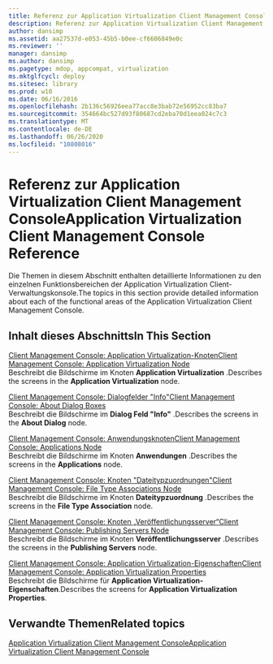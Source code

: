 ```yaml
---
title: Referenz zur Application Virtualization Client Management Console
description: Referenz zur Application Virtualization Client Management Console
author: dansimp
ms.assetid: aa27537d-e053-45b5-b0ee-cf6606849e0c
ms.reviewer: ''
manager: dansimp
ms.author: dansimp
ms.pagetype: mdop, appcompat, virtualization
ms.mktglfcycl: deploy
ms.sitesec: library
ms.prod: w10
ms.date: 06/16/2016
ms.openlocfilehash: 2b136c56926eea77acc8e3bab72e56952cc83ba7
ms.sourcegitcommit: 354664bc527d93f80687cd2eba70d1eea024c7c3
ms.translationtype: MT
ms.contentlocale: de-DE
ms.lasthandoff: 06/26/2020
ms.locfileid: "10808016"
---
```

# <span data-ttu-id="54d13-103">Referenz zur Application Virtualization Client Management Console</span><span class="sxs-lookup"><span data-stu-id="54d13-103">Application Virtualization Client Management Console Reference</span></span>


<span data-ttu-id="54d13-104">Die Themen in diesem Abschnitt enthalten detaillierte Informationen zu den einzelnen Funktionsbereichen der Application Virtualization Client-Verwaltungskonsole.</span><span class="sxs-lookup"><span data-stu-id="54d13-104">The topics in this section provide detailed information about each of the functional areas of the Application Virtualization Client Management Console.</span></span>

## <span data-ttu-id="54d13-105">Inhalt dieses Abschnitts</span><span class="sxs-lookup"><span data-stu-id="54d13-105">In This Section</span></span>


<a href="" id="client-management-console--application-virtualization-node"></a>[<span data-ttu-id="54d13-106">Client Management Console: Application Virtualization-Knoten</span><span class="sxs-lookup"><span data-stu-id="54d13-106">Client Management Console: Application Virtualization Node</span></span>](client-management-console-application-virtualization-node.md)  
<span data-ttu-id="54d13-107">Beschreibt die Bildschirme im Knoten **Application Virtualization** .</span><span class="sxs-lookup"><span data-stu-id="54d13-107">Describes the screens in the **Application Virtualization** node.</span></span>

<a href="" id="client-management-console--about-dialog-boxes"></a>[<span data-ttu-id="54d13-108">Client Management Console: Dialogfelder "Info"</span><span class="sxs-lookup"><span data-stu-id="54d13-108">Client Management Console: About Dialog Boxes</span></span>](client-management-console-about-dialog-boxes.md)  
<span data-ttu-id="54d13-109">Beschreibt die Bildschirme im **Dialog Feld "Info"** .</span><span class="sxs-lookup"><span data-stu-id="54d13-109">Describes the screens in the **About Dialog** node.</span></span>

<a href="" id="client-management-console--applications-node"></a>[<span data-ttu-id="54d13-110">Client Management Console: Anwendungsknoten</span><span class="sxs-lookup"><span data-stu-id="54d13-110">Client Management Console: Applications Node</span></span>](client-management-console-applications-node.md)  
<span data-ttu-id="54d13-111">Beschreibt die Bildschirme im Knoten **Anwendungen** .</span><span class="sxs-lookup"><span data-stu-id="54d13-111">Describes the screens in the **Applications** node.</span></span>

<a href="" id="client-management-console--file-type-associations-node"></a>[<span data-ttu-id="54d13-112">Client Management Console: Knoten "Dateitypzuordnungen"</span><span class="sxs-lookup"><span data-stu-id="54d13-112">Client Management Console: File Type Associations Node</span></span>](client-management-console-file-type-associations-node.md)  
<span data-ttu-id="54d13-113">Beschreibt die Bildschirme im Knoten **Dateitypzuordnung** .</span><span class="sxs-lookup"><span data-stu-id="54d13-113">Describes the screens in the **File Type Association** node.</span></span>

<a href="" id="client-management-console--publishing-servers-node"></a>[<span data-ttu-id="54d13-114">Client Management Console: Knoten „Veröffentlichungsserver“</span><span class="sxs-lookup"><span data-stu-id="54d13-114">Client Management Console: Publishing Servers Node</span></span>](client-management-console-publishing-servers-node.md)  
<span data-ttu-id="54d13-115">Beschreibt die Bildschirme im Knoten **Veröffentlichungsserver** .</span><span class="sxs-lookup"><span data-stu-id="54d13-115">Describes the screens in the **Publishing Servers** node.</span></span>

<a href="" id="client-management-console--application-virtualization-properties"></a>[<span data-ttu-id="54d13-116">Client Management Console: Application Virtualization-Eigenschaften</span><span class="sxs-lookup"><span data-stu-id="54d13-116">Client Management Console: Application Virtualization Properties</span></span>](client-management-console-application-virtualization-properties.md)  
<span data-ttu-id="54d13-117">Beschreibt die Bildschirme für **Application Virtualization-Eigenschaften**.</span><span class="sxs-lookup"><span data-stu-id="54d13-117">Describes the screens for **Application Virtualization Properties**.</span></span>

## <span data-ttu-id="54d13-118">Verwandte Themen</span><span class="sxs-lookup"><span data-stu-id="54d13-118">Related topics</span></span>


[<span data-ttu-id="54d13-119">Application Virtualization Client Management Console</span><span class="sxs-lookup"><span data-stu-id="54d13-119">Application Virtualization Client Management Console</span></span>](application-virtualization-client-management-console.md)

 

 





